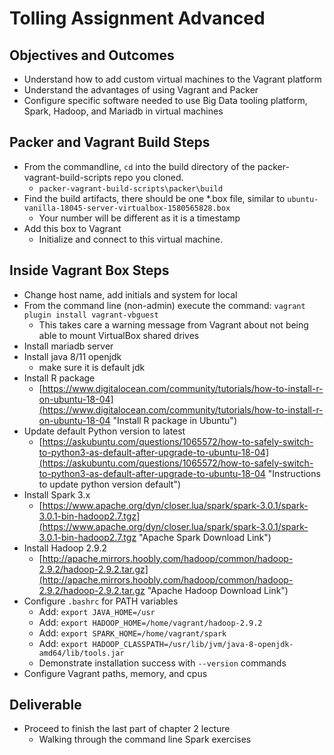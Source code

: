 # Tolling Assignment Advanced

## Objectives and Outcomes

* Understand how to add custom virtual machines to the Vagrant platform
* Understand the advantages of using Vagrant and Packer
* Configure specific software needed to use Big Data tooling platform, Spark, Hadoop, and Mariadb in virtual machines

## Packer and Vagrant Build Steps

* From the commandline, ```cd``` into the build directory of the packer-vagrant-build-scripts repo you cloned.
  * ```packer-vagrant-build-scripts\packer\build```
* Find the build artifacts, there should be one *.box file, similar to ```ubuntu-vanilla-18045-server-virtualbox-1580565828.box```
  * Your number will be different as it is a timestamp
* Add this box to Vagrant
  * Initialize and connect to this virtual machine.

## Inside Vagrant Box Steps

* Change host name, add initials and system for local
* From the command line (non-admin) execute the command: `vagrant plugin install vagrant-vbguest`
  * This takes care a warning message from Vagrant about not being able to mount VirtualBox shared drives
* Install mariadb server
* Install java 8/11 openjdk
  * make sure it is default jdk
* Install R package
  * [https://www.digitalocean.com/community/tutorials/how-to-install-r-on-ubuntu-18-04](https://www.digitalocean.com/community/tutorials/how-to-install-r-on-ubuntu-18-04 "Install R package in Ubuntu")
* Update default Python version to latest
  * [https://askubuntu.com/questions/1065572/how-to-safely-switch-to-python3-as-default-after-upgrade-to-ubuntu-18-04](https://askubuntu.com/questions/1065572/how-to-safely-switch-to-python3-as-default-after-upgrade-to-ubuntu-18-04 "Instructions to update python version default")
* Install Spark 3.x
  * [https://www.apache.org/dyn/closer.lua/spark/spark-3.0.1/spark-3.0.1-bin-hadoop2.7.tgz](https://www.apache.org/dyn/closer.lua/spark/spark-3.0.1/spark-3.0.1-bin-hadoop2.7.tgz "Apache Spark Download Link")
* Install Hadoop 2.9.2
  * [http://apache.mirrors.hoobly.com/hadoop/common/hadoop-2.9.2/hadoop-2.9.2.tar.gz](http://apache.mirrors.hoobly.com/hadoop/common/hadoop-2.9.2/hadoop-2.9.2.tar.gz "Apache Hadoop Download Link")
* Configure `.bashrc` for PATH variables
  * Add: `export JAVA_HOME=/usr`
  * Add: `export HADOOP_HOME=/home/vagrant/hadoop-2.9.2`
  * Add: `export SPARK_HOME=/home/vagrant/spark`
  * Add: ```export HADOOP_CLASSPATH=/usr/lib/jvm/java-8-openjdk-amd64/lib/tools.jar```
  * Demonstrate installation success with `--version` commands
* Configure Vagrant paths, memory, and cpus

## Deliverable

* Proceed to finish the last part of chapter 2 lecture
  * Walking through the command line Spark exercises
  
